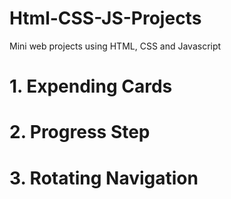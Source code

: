 # Html-CSS-JS-Projects
Mini web projects using HTML, CSS and Javascript

<h1>1. Expending Cards</h1>
<h1>2. Progress Step</h1>
<h1>3. Rotating Navigation</h1>
